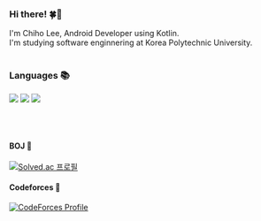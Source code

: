 ### Hi there! 🍀🐇
<p>I'm Chiho Lee, Android Developer using Kotlin.</br>
I'm studying software enginnering at Korea Polytechnic University.</br></br></p>

### Languages 📚
<a href="https://kotlinlang.org" target="_blank"><img src="https://img.shields.io/badge/Kotlin-0095D5?style=flat-square&logo=Kotlin&logoColor=white"/></a>
<a href="http://www.open-std.org/jtc1/sc22/wg21/" target="_blank"><img src="https://img.shields.io/badge/C++-00599C?style=flat-square&logo=C%2B%2B&logoColor=white"/></a>
<a href="https://developer.mozilla.org/ko/docs/Web/JavaScript" target="_blank"><img src="https://img.shields.io/badge/JavaScript-F7DF1E?style=flat-square&logo=JavaScript&logoColor=black"/></a>

</br>
</br>

#### BOJ 📘
[![Solved.ac
프로필](http://mazassumnida.wtf/api/v2/generate_badge?boj=thinkingdobby)](https://solved.ac/thinkingdobby)</br>

#### Codeforces 📙
[![CodeForces Profile](https://cf.leed.at?id=thinkingdobby)](https://codeforces.com/profile/thinkingdobby)
